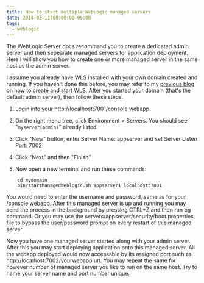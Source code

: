 ```yaml
---
title: How to start multiple WebLogic managed servers
date: 2014-03-11T00:00:00-05:00
tags:
  - weblogic
---
```

The WebLogic Server docs recommand you to create a dedicated admin server and then sepearate managed servers for application deployment. Here I will show you how to create one or more managed server in the same host as the admin server.

I assume you already have WLS installed with your own domain created and running. If you haven't done this before, you may refer to my [previous blog on how to create and start WLS.](http://saltnlight5.blogspot.com/2014/01/getting-started-with-weblogic-server.html) After you started your domain (that's the default admin server), then follow these steps.

1. Login into your http://localhost:7001/console webapp.

2. On the right menu tree, click Environment > Servers. You should see "`myserver(admin)`" already listed.

3. Click "New" button, enter Server Name: appserver and set Server Listen Port: 7002

4. Click "Next" and then "Finish"

5. Now open a new terminal and run these commands: 
```
    cd mydomain
    bin/startManagedWeblogic.sh appserver1 localhost:7001
```

You would need to enter the username and password, same as for your /console webapp. After this managed server is up and running you may send the process in the background by pressing CTRL+Z and then run bg command. Or you may use the servers/appserver/security/boot.properties file to bypass the user/password prompt on every restart of this managed server.

Now you have one managed server started along with your admin server. After this you may start deploying application onto this managed server. All the webapp deployed would now accessable by its assigned port such as http://localhost:7002/yourwebapp url. You may repeat the same for however number of managed server you like to run on the same host. Try to name your server name and port number unique.
